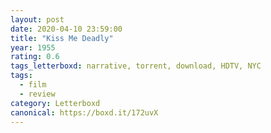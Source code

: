 ```yaml
---
layout: post 
date: 2020-04-10 23:59:00
title: "Kiss Me Deadly"
year: 1955
rating: 0.6
tags_letterboxd: narrative, torrent, download, HDTV, NYC
tags:
  - film
  - review
category: Letterboxd
canonical: https://boxd.it/172uvX
---
```

